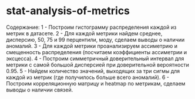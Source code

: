 # stat-analysis-of-metrics
Содержание:
1 - Построим гистограмму распределения каждой из метрик в датасете.
2 - Для каждой метрики найдeм среднее, дисперсию, 50, 75 и 99 перцентили, моду, сделаем выводы о наличии аномалий.
3 - Для каждой метрики проанализируем ассиметрию и смещенность распределения (посчитаем коэффициенты ассиметрии и эксцесса).
4 - Построим симметричный доверительный интервал для метрики с самой большой дисперсией при доверительной вероятности 0.95.
5 - Найдем количество значений, выходящих за три сигмы для каждой из метрик (где получилось больше всего аномалий).
6 - Построим корреляционную матрицу и heatmap по метрикам, сделаем выводы о наличии связей.
